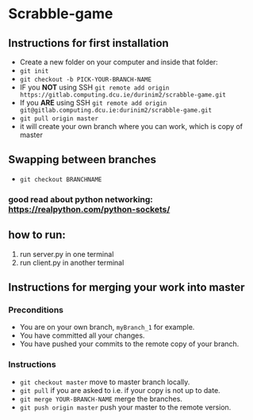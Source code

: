 # Scrabble-game

## Instructions for first installation
* Create a new folder on your computer and inside  that folder:
* `git init`
* `git checkout -b PICK-YOUR-BRANCH-NAME`
* IF you **NOT** using SSH `git remote add origin https://gitlab.computing.dcu.ie/durinim2/scrabble-game.git`
* If you **ARE** using SSH `git remote add origin git@gitlab.computing.dcu.ie:durinim2/scrabble-game.git`
* `git pull origin master`
* it will create your own branch where you can work, which is copy of master


## Swapping between branches
* `git checkout BRANCHNAME`

### good read about python networking: https://realpython.com/python-sockets/

## how to run:
1. run server.py in one terminal
2. run client.py in another terminal

## Instructions for merging your work into master

### Preconditions

* You are on your own branch, `myBranch_1` for example.
* You have committed all your changes.
* You have pushed your commits to the remote copy of your branch.

### Instructions

* `git checkout master` move to master branch locally.
* `git pull` if you are asked to i.e. if your copy is not up to date.
* `git merge YOUR-BRANCH-NAME` merge the branches.
* `git push origin master` push your master to the remote version.